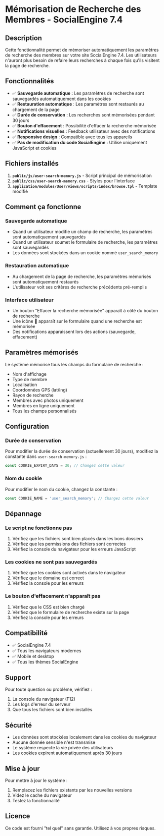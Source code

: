 # Mémorisation de Recherche des Membres - SocialEngine 7.4

## Description

Cette fonctionnalité permet de mémoriser automatiquement les paramètres de recherche des membres sur votre site SocialEngine 7.4. Les utilisateurs n'auront plus besoin de refaire leurs recherches à chaque fois qu'ils visitent la page de recherche.

## Fonctionnalités

- ✅ **Sauvegarde automatique** : Les paramètres de recherche sont sauvegardés automatiquement dans les cookies
- ✅ **Restauration automatique** : Les paramètres sont restaurés au chargement de la page
- ✅ **Durée de conservation** : Les recherches sont mémorisées pendant 30 jours
- ✅ **Bouton d'effacement** : Possibilité d'effacer la recherche mémorisée
- ✅ **Notifications visuelles** : Feedback utilisateur avec des notifications
- ✅ **Responsive design** : Compatible avec tous les appareils
- ✅ **Pas de modification du code SocialEngine** : Utilise uniquement JavaScript et cookies

## Fichiers installés

1. **`public/js/user-search-memory.js`** - Script principal de mémorisation
2. **`public/css/user-search-memory.css`** - Styles pour l'interface
3. **`application/modules/User/views/scripts/index/browse.tpl`** - Template modifié

## Comment ça fonctionne

### Sauvegarde automatique
- Quand un utilisateur modifie un champ de recherche, les paramètres sont automatiquement sauvegardés
- Quand un utilisateur soumet le formulaire de recherche, les paramètres sont sauvegardés
- Les données sont stockées dans un cookie nommé `user_search_memory`

### Restauration automatique
- Au chargement de la page de recherche, les paramètres mémorisés sont automatiquement restaurés
- L'utilisateur voit ses critères de recherche précédents pré-remplis

### Interface utilisateur
- Un bouton "Effacer la recherche mémorisée" apparaît à côté du bouton de recherche
- Une icône 💾 apparaît sur le formulaire quand une recherche est mémorisée
- Des notifications apparaissent lors des actions (sauvegarde, effacement)

## Paramètres mémorisés

Le système mémorise tous les champs du formulaire de recherche :
- Nom d'affichage
- Type de membre
- Localisation
- Coordonnées GPS (lat/lng)
- Rayon de recherche
- Membres avec photos uniquement
- Membres en ligne uniquement
- Tous les champs personnalisés

## Configuration

### Durée de conservation
Pour modifier la durée de conservation (actuellement 30 jours), modifiez la constante dans `user-search-memory.js` :

```javascript
const COOKIE_EXPIRY_DAYS = 30; // Changez cette valeur
```

### Nom du cookie
Pour modifier le nom du cookie, changez la constante :

```javascript
const COOKIE_NAME = 'user_search_memory'; // Changez cette valeur
```

## Dépannage

### Le script ne fonctionne pas
1. Vérifiez que les fichiers sont bien placés dans les bons dossiers
2. Vérifiez que les permissions des fichiers sont correctes
3. Vérifiez la console du navigateur pour les erreurs JavaScript

### Les cookies ne sont pas sauvegardés
1. Vérifiez que les cookies sont activés dans le navigateur
2. Vérifiez que le domaine est correct
3. Vérifiez la console pour les erreurs

### Le bouton d'effacement n'apparaît pas
1. Vérifiez que le CSS est bien chargé
2. Vérifiez que le formulaire de recherche existe sur la page
3. Vérifiez la console pour les erreurs

## Compatibilité

- ✅ SocialEngine 7.4
- ✅ Tous les navigateurs modernes
- ✅ Mobile et desktop
- ✅ Tous les thèmes SocialEngine

## Support

Pour toute question ou problème, vérifiez :
1. La console du navigateur (F12)
2. Les logs d'erreur du serveur
3. Que tous les fichiers sont bien installés

## Sécurité

- Les données sont stockées localement dans les cookies du navigateur
- Aucune donnée sensible n'est transmise
- Le système respecte la vie privée des utilisateurs
- Les cookies expirent automatiquement après 30 jours

## Mise à jour

Pour mettre à jour le système :
1. Remplacez les fichiers existants par les nouvelles versions
2. Videz le cache du navigateur
3. Testez la fonctionnalité

## Licence

Ce code est fourni "tel quel" sans garantie. Utilisez à vos propres risques.